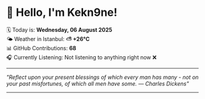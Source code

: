 # 👋 Hello, I'm Kekn9ne!

🗓️ Today is: **Wednesday, 06 August 2025**  
🌤️ Weather in Istanbul: **⛅️  +26°C**  
📊 GitHub Contributions: **68**  
🎧 Currently Listening: Not listening to anything right now ❌

---

_"Reflect upon your present blessings of which every man has many - not on your past misfortunes, of which all men have some. — *Charles Dickens*"_

---

